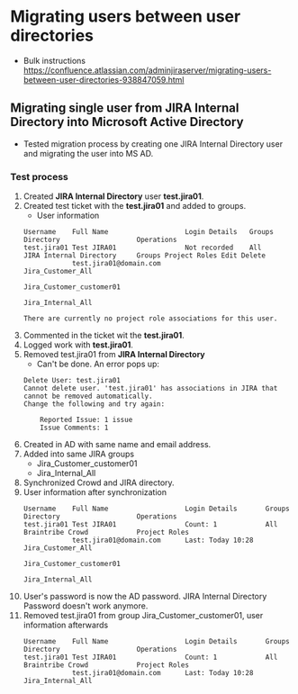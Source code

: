 # Migrating users between user directories
* Bulk instructions https://confluence.atlassian.com/adminjiraserver/migrating-users-between-user-directories-938847059.html

## Migrating single user from JIRA Internal Directory into Microsoft Active Directory
* Tested migration process by creating one JIRA Internal Directory user and migrating the user into MS AD.
### Test process
1. Created **JIRA Internal Directory** user **test.jira01**.
1. Created test ticket with the **test.jira01** and added to groups.
    * User information
    ```
    Username    Full Name                   Login Details   Groups                  Directory                   Operations
    test.jira01 Test JIRA01                 Not recorded    All                     JIRA Internal Directory     Groups Project Roles Edit Delete 
                test.jira01@domain.com                      Jira_Customer_All
                                                            Jira_Customer_customer01
                                                            Jira_Internal_All

    There are currently no project role associations for this user.
    ```
1. Commented in the ticket wit the **test.jira01**.
1. Logged work with **test.jira01**.
1. Removed test.jira01 from **JIRA Internal Directory**
    * Can't be done. An error pops up:
    ```
    Delete User: test.jira01
    Cannot delete user. 'test.jira01' has associations in JIRA that cannot be removed automatically.
    Change the following and try again:

        Reported Issue: 1 issue
        Issue Comments: 1
    ```
1. Created in AD with same name and email address.
1. Added into same JIRA groups
    * Jira_Customer_customer01
    * Jira_Internal_All
1. Synchronized Crowd and JIRA directory.
1. User information after synchronization
    ```
    Username    Full Name                   Login Details       Groups                  Directory                   Operations
    test.jira01 Test JIRA01                 Count: 1            All                     Braintribe Crowd            Project Roles
                test.jira01@domain.com      Last: Today 10:28   Jira_Customer_All
                                                                Jira_Customer_customer01
                                                                Jira_Internal_All
    ```
1. User's password is now the AD password. JIRA Internal Directory Password doesn't work anymore.
1. Removed test.jira01 from group Jira_Customer_customer01, user information afterwards
    ```
    Username    Full Name                   Login Details       Groups                  Directory                   Operations
    test.jira01 Test JIRA01                 Count: 1            All                     Braintribe Crowd            Project Roles
                test.jira01@domain.com      Last: Today 10:28   Jira_Internal_All
    ```
